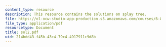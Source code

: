 ```yaml
---
content_type: resource
description: This resource contains the solutions on splay tree.
file: https://ol-ocw-studio-app-production.s3.amazonaws.com/courses/6-854j-advanced-algorithms-fall-2005/214bdd43f45b43c479c44917911c9d8b_sol2.pdf
file_type: application/pdf
resourcetype: Document
title: sol2.pdf
uid: 214bdd43-f45b-43c4-79c4-4917911c9d8b
---
```

